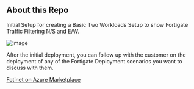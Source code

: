 ## About this Repo
Initial Setup for creating a Basic Two Workloads Setup to show Fortigate Traffic Filtering N/S and E/W.

![image](https://github.com/ampacheco/fgt-basic-lab/assets/877636/670548f7-df00-4e8a-8c8a-ae3434269478)

After the initial deployment, you can follow up with the customer on the deployment of any of the Fortigate Deployment scenarios you want to discuss with them.

[Fotinet on Azure Marketplace](https://azuremarketplace.microsoft.com/en-us/marketplace/apps?search=fortinet&page=1)


